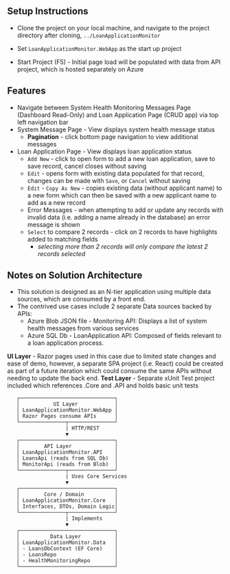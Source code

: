 ﻿## Setup Instructions
* Clone the project on your local machine, and navigate to the project directory after cloning, `../LoanApplicationMonitor`
* Set `LoanApplicationMonitor.WebApp` as the start up project
          
* Start Project (F5) - Initial page load will be populated with data from API project, which is hosted separately on Azure

## Features
* Navigate between System Health Monitoring Messages Page (Dashboard Read-Only) and Loan Application Page (CRUD app) via top left navigation bar
* System Message Page - View displays system health message status
     * **Pagination** - click bottom page navigation to view additional messages
* Loan Application Page - View displays loan application status
     * `Add New` - click to open form to add a new loan application, save to save record, cancel closes without saving
     * `Edit` - opens form with existing data populated for that record, changes can be made with `Save`, or `Cancel` without saving
     * `Edit` - `Copy As New` - copies existing data (without applicant name) to a new form which can then be saved with a new applicant name to add as a new record
     * Error Messages - when attempting to add or update any records with invalid data (i.e. adding a name already in the database) an error message is shown
     * `Select` to compare 2 records - click on 2 records to have highlights added to matching fields 
          * *selecting more than 2 records will only compare the latest 2 records selected*

## Notes on Solution Architecture
* This solution is designed as an N-tier application using multiple data sources, which are consumed by a front end.
* The contrived use cases include 2 separate Data sources backed by APIs: 
  * Azure Blob JSON file - Monitoring API: Displays a list of system health messages from various services
  * Azure SQL Db - LoanApplication API: Composed of fields relevant to a loan application process.

**UI Layer** - Razor pages used in this case due to limited state changes and ease of demo, however, a separate SPA project (i.e. React) could be 
               created as part of a future iteration which could consume the same APIs without needing to update the back end.
**Test Layer** - Separate xUnit Test project included which references .Core and .API and holds basic unit tests

```
   ┌───────────────────────────────┐
   │           UI Layer            │
   │ LoanApplicationMonitor.WebApp │
   │ Razor Pages consume APIs      │
   └───────────────┬───────────────┘
                   | HTTP/REST
                   ▼
   ┌───────────────────────────────┐
   │        API Layer              │
   │ LoanApplicationMonitor.API    │
   │ LoansApi (reads from SQL Db)  │
   │ MonitorApi (reads from Blob)  │
   └───────────────┬───────────────┘
                   | Uses Core Services
                   ▼
   ┌───────────────────────────────┐
   │        Core / Domain          │
   │ LoanApplicationMonitor.Core   │
   │ Interfaces, DTOs, Domain Logic│
   └───────────────┬───────────────┘
                   | Implements
                   ▼
   ┌───────────────────────────────┐
   │          Data Layer           │
   │ LoanApplicationMonitor.Data   │
   │ - LoansDbContext (EF Core)    │
   │ - LoansRepo                   │
   │ - HealthMonitoringRepo        │
   └───────────────────────────────┘
   ```
